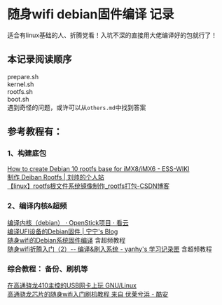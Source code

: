 # 随身wifi debian固件编译 记录
适合有linux基础的人、折腾党看！入坑不深的直接用大佬编译好的包就行了！
## 本记录阅读顺序
prepare.sh  
kernel.sh  
rootfs.sh  
boot.sh  
遇到奇怪的问题，或许可以从`others.md`中找到答案  
## 参考教程有：
### 1、构建底包
[How to create Debian 10 rootfs base for iMX8/iMX6 - ESS-WIKI](http://ess-wiki.advantech.com.tw/view/IoTGateway/BSP/Linux/Debian/How_to_Create_Debian10_Rootfs_Base)  
[制作 Deiban Rootfs | 刘帅的个人站](https://www.liuwantong.com/2021/02/16/debian-rootfs/)  
[【linux】rootfs根文件系统镜像制作_rootfs打包-CSDN博客](https://blog.csdn.net/iriczhao/article/details/127078414)

### 2、编译内核&超频
[编译内核（debian） · OpenStick项目 · 看云](https://www.kancloud.cn/handsomehacker/openstick/2637565)  
[编译UFI设备的Debian固件 | 宁宁's Blog](https://momoe.link/shizuku/065919.html)  
[随身wifi的Debian系统固件编译](https://www.knightli.com/2023/08/09/%E9%9A%8F%E8%BA%ABwif-idebian-%E5%9B%BA%E4%BB%B6%E7%BC%96%E8%AF%91/) 含超频教程  
[随身wifi折腾入门（2）-- 编译&刷入系统 - yanhy's 学习记录匣](https://yanhy.top/?p=382) 含超频教程


### 综合教程： 备份、刷机等
[在高通骁龙410主控的USB网卡上玩 GNU/Linux](https://techie-s.work/posts/2022/07/openstick-msm8916/#%E7%BC%96%E8%AF%91%E4%B8%8E%E4%BF%AE%E6%94%B9%E5%86%85%E6%A0%B8)  
[高通骁龙芯片的随身wifi入门刷机教程 来自 伏莱兮浜 - 酷安](https://www.coolapk.com/feed/37834896?shareKey=MjFhNGY4NzAxNGMzNjMwY2Y5NGU~&shareUid=11771529&shareFrom=com.coolapk.market_12.4.2)
